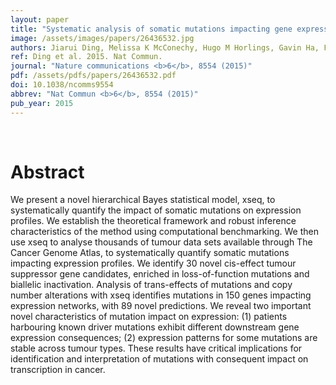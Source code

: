 ```yaml
---
layout: paper
title: "Systematic analysis of somatic mutations impacting gene expression in 12 tumour types."
image: /assets/images/papers/26436532.jpg
authors: Jiarui Ding, Melissa K McConechy, Hugo M Horlings, Gavin Ha, Fong Chun Chan, Tyler Funnell, Sarah C Mullaly, Jüri Reimand, Ali Bashashati, Gary D Bader, David Huntsman, Samuel Aparicio, Anne Condon, Sohrab P Shah
ref: Ding et al. 2015. Nat Commun.
journal: "Nature communications <b>6</b>, 8554 (2015)"
pdf: /assets/pdfs/papers/26436532.pdf
doi: 10.1038/ncomms9554
abbrev: "Nat Commun <b>6</b>, 8554 (2015)"
pub_year: 2015
---
```


<br />
<div data-badge-popover="right" data-badge-type="donut" data-pmid="26436532" data-hide-no-mentions="true" class="altmetric-embed"></div>

# Abstract

We present a novel hierarchical Bayes statistical model, xseq, to systematically quantify the impact of somatic mutations on expression profiles. We establish the theoretical framework and robust inference characteristics of the method using computational benchmarking. We then use xseq to analyse thousands of tumour data sets available through The Cancer Genome Atlas, to systematically quantify somatic mutations impacting expression profiles. We identify 30 novel cis-effect tumour suppressor gene candidates, enriched in loss-of-function mutations and biallelic inactivation. Analysis of trans-effects of mutations and copy number alterations with xseq identifies mutations in 150 genes impacting expression networks, with 89 novel predictions. We reveal two important novel characteristics of mutation impact on expression: (1) patients harbouring known driver mutations exhibit different downstream gene expression consequences; (2) expression patterns for some mutations are stable across tumour types. These results have critical implications for identification and interpretation of mutations with consequent impact on transcription in cancer. 

